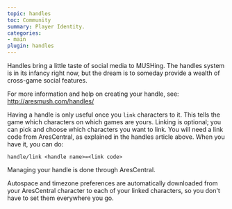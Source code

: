 ```yaml
---
topic: handles
toc: Community
summary: Player Identity.
categories:
- main
plugin: handles
---
```

Handles bring a little taste of social media to MUSHing. The handles system is in its infancy right now, but the dream is to someday provide a wealth of cross-game social features.   

For more information and help on creating your handle, see: http://aresmush.com/handles/

Having a handle is only useful once you `link` characters to it.  This tells the game which characters on which games are yours.  Linking is optional; you can pick and choose which characters you want to link.  You will need a link code from AresCentral, as explained in the handles article above.  When you have it, you can do:

`handle/link <handle name>=<link code>`

Managing your handle is done through AresCentral.

Autospace and timezone preferences are automatically downloaded from your AresCentral character to each of your linked characters, so you don't have to set them everywhere you go.  
